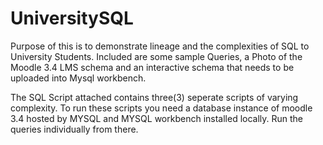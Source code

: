 # UniversitySQL

Purpose of this is to demonstrate lineage and the complexities of SQL to University Students. Included are some sample Queries, a Photo of the Moodle 3.4 LMS schema and an interactive
schema that needs to be uploaded into Mysql workbench. 


The SQL Script attached contains three(3) seperate scripts of varying complexity. To run these scripts you need a database instance of moodle 3.4 hosted by MYSQL and MYSQL workbench installed locally. Run the queries individually from there. 

